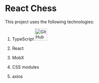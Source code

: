 # React Chess

This project uses the following technologies:
  1. TypeScript <img src="https://github.com/github.png" alt="GitHub Logo" style="width: 40px; height: auto;">

  2. React
  3. MobX
  4. CSS modules
  5. axios
  

